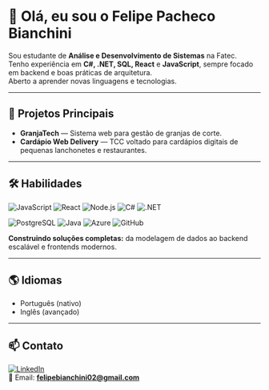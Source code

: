 # 👋 Olá, eu sou o Felipe Pacheco Bianchini  

Sou estudante de **Análise e Desenvolvimento de Sistemas** na Fatec.  
Tenho experiência em **C#, .NET, SQL, React** e **JavaScript**, sempre focado em backend e boas práticas de arquitetura.  
Aberto a aprender novas linguagens e tecnologias.  

---

## 🚀 Projetos Principais
- **GranjaTech** — Sistema web para gestão de granjas de corte.  
- **Cardápio Web Delivery** — TCC voltado para cardápios digitais de pequenas lanchonetes e restaurantes.  

---

## 🛠️ Habilidades  

![JavaScript](https://img.shields.io/badge/-JavaScript-F7DF1E?style=for-the-badge&logo=javascript&logoColor=000) 
![React](https://img.shields.io/badge/-React-61DAFB?style=for-the-badge&logo=react&logoColor=000) 
![Node.js](https://img.shields.io/badge/-Node.js-339933?style=for-the-badge&logo=node.js&logoColor=fff) 
![C#](https://img.shields.io/badge/-C%23-239120?style=for-the-badge&logo=c-sharp&logoColor=fff) 
![.NET](https://img.shields.io/badge/-.NET-512BD4?style=for-the-badge&logo=dotnet&logoColor=fff)  

![PostgreSQL](https://img.shields.io/badge/-PostgreSQL-4169E1?style=for-the-badge&logo=postgresql&logoColor=fff) 
![Java](https://img.shields.io/badge/-Java-007396?style=for-the-badge&logo=java&logoColor=fff) 
![Azure](https://img.shields.io/badge/-Azure-0078D4?style=for-the-badge&logo=microsoftazure&logoColor=fff) 
![GitHub](https://img.shields.io/badge/-GitHub-181717?style=for-the-badge&logo=github&logoColor=fff)  

</div>

**Construindo soluções completas:** da modelagem de dados ao backend escalável e frontends modernos.  

---

## 🌎 Idiomas
- Português (nativo)  
- Inglês (avançado)  

---

## 📫 Contato
[![LinkedIn](https://img.shields.io/badge/LinkedIn-0077B5?style=for-the-badge&logo=linkedin&logoColor=fff)](https://br.linkedin.com/in/felipe-pacheco-bianchini-699b25331)  
📧 Email: **felipebianchini02@gmail.com**  
